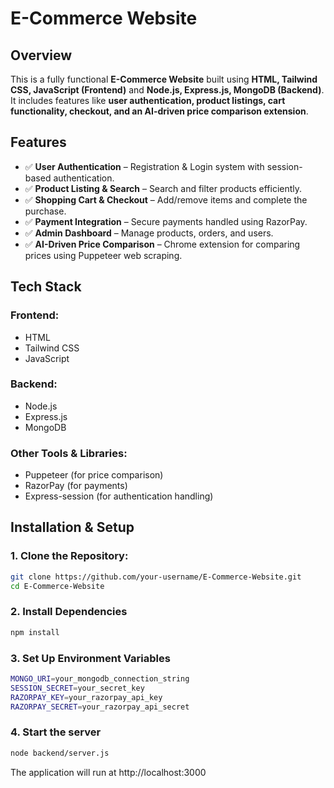 # E-Commerce Website

## Overview
This is a fully functional **E-Commerce Website** built using **HTML, Tailwind CSS, JavaScript (Frontend)** and **Node.js, Express.js, MongoDB (Backend)**. It includes features like **user authentication, product listings, cart functionality, checkout, and an AI-driven price comparison extension**.

## Features
- ✅ **User Authentication** – Registration & Login system with session-based authentication.  
- ✅ **Product Listing & Search** – Search and filter products efficiently.  
- ✅ **Shopping Cart & Checkout** – Add/remove items and complete the purchase.  
- ✅ **Payment Integration** – Secure payments handled using RazorPay.  
- ✅ **Admin Dashboard** – Manage products, orders, and users.  
- ✅ **AI-Driven Price Comparison** – Chrome extension for comparing prices using Puppeteer web scraping.  

## Tech Stack

### Frontend:
- HTML  
- Tailwind CSS  
- JavaScript  

### Backend:
- Node.js  
- Express.js  
- MongoDB  

### Other Tools & Libraries:
- Puppeteer (for price comparison)  
- RazorPay (for payments)  
- Express-session (for authentication handling)  

## Installation & Setup

### 1. Clone the Repository:
```bash
git clone https://github.com/your-username/E-Commerce-Website.git
cd E-Commerce-Website
```

### 2. Install Dependencies
```bash
npm install
```

### 3. Set Up Environment Variables
```bash
MONGO_URI=your_mongodb_connection_string
SESSION_SECRET=your_secret_key
RAZORPAY_KEY=your_razorpay_api_key
RAZORPAY_SECRET=your_razorpay_api_secret
```

### 4. Start the server
```bash
node backend/server.js
```
The application will run at http://localhost:3000
